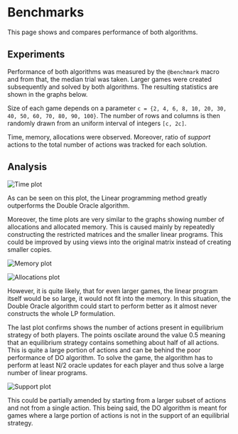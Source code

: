 # Benchmarks

This page shows and compares performance of both algorithms.

## Experiments

Performance of both algorithms was measured by the `@benchmark` macro and from that, the median trial was taken.
Larger games were created subsequently and solved by both algorithms.
The resulting statistics are shown in the graphs below.

Size of each game depends on a parameter ``c = {2, 4, 6, 8, 10, 20, 30, 40, 50, 60, 70, 80, 90, 100}``.
The number of rows and columns is then randomly drawn from an uniform interval of integers ``[c, 2c]``.

Time, memory, allocations were observed. Moreover, ratio of *support* actions to the total number of actions was tracked for each solution.

## Analysis

![Time plot](./pictures/timeplot.png)

As can be seen on this plot, the Linear programming method greatly outperforms the Double Oracle algorithm.

Moreover, the time plots are very similar to the graphs showing number of allocations and allocated memory.
This is caused mainly by repeatedly constructing the restricted matrices and the smaller linear programs.
This could be improved by using views into the original matrix instead of creating smaller copies.

![Memory plot](./pictures/memplot.png)

![Allocations plot](./pictures/allocplot.png)

However, it is quite likely, that for even larger games, the linear program itself would be so large, it would not fit into the memory.
In this situation, the Double Oracle algorithm could start to perform better as it almost never constructs the whole LP formulation.

The last plot confirms shows the number of actions present in equilibrium strategy of both players.
The points oscilate around the value 0.5 meaning that an equilibrium strategy contains something about half of all actions.
This is quite a large portion of actions and can be behind the poor performance of DO algorithm.
To solve the game, the algorithm has to perform at least N/2 oracle updates for each player and thus solve a large number of linear programs.

![Support plot](./pictures/supportplot.png)

This could be partially amended by starting from a larger subset of actions and not from a single action.
This being said, the DO algorithm is meant for games where a large portion of actions is not in the support of an equilibrial strategy.
